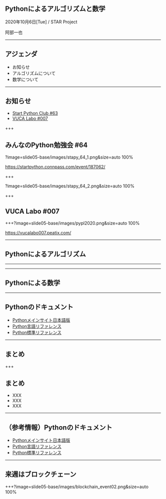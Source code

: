 ## Pythonによるアルゴリズムと数学

2020年10月6日[Tue] / STAR Project

阿部一也

---

## アジェンダ

* お知らせ
* アルゴリズムについて
* 数学について

---

## お知らせ

* [Start Python Club #63](https://startpython.connpass.com/)
* [VUCA Labo #007](https://startpython.connpass.com/)

+++

## みんなのPython勉強会 #64

?image=slide05-base/images/stapy_64_1.png&size=auto 100%

https://startpython.connpass.com/event/187062/

+++

?image=slide05-base/images/stapy_64_2.png&size=auto 100%

+++

## VUCA Labo #007

+++?image=slide05-base/images/pypl2020.png&size=auto 100%

https://vucalabo007.peatix.com/

---

## Pythonによるアルゴリズム

---

---

## Pythonによる数学

---

## Pythonのドキュメント

* [Pythonメインサイト日本語版](https://www.python.jp/)
* [Python言語リファレンス](https://docs.python.org/ja/3/reference/index.html)
* [Python標準リファレンス](https://docs.python.org/ja/3/library/)
---

## まとめ

+++

## まとめ

* XXX
* XXX
* XXX

---

## （参考情報）Pythonのドキュメント

* [Pythonメインサイト日本語版](https://www.python.jp/)
* [Python言語リファレンス](https://docs.python.org/ja/3/reference/index.html)
* [Python標準リファレンス](https://docs.python.org/ja/3/library/)

---

## 来週はブロックチェーン

+++?image=slide05-base/images/blockchain_event02.png&size=auto 100%
